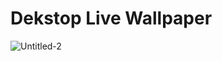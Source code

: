 # Dekstop Live Wallpaper

![Untitled-2](https://github.com/rolandvincent/DekstopLive/assets/52077393/1b2c8268-ab71-452e-8628-ada27138748f)

